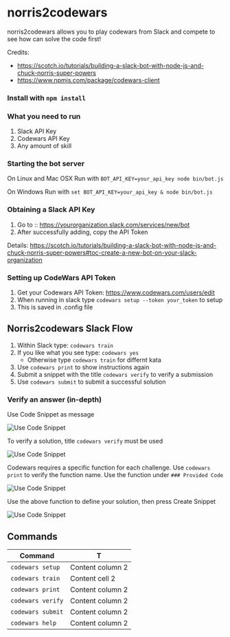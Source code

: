 # norris2codewars

norris2codewars allows you to play codewars from Slack and compete to see how can solve the code first!

Credits:

- <https://scotch.io/tutorials/building-a-slack-bot-with-node-js-and-chuck-norris-super-powers>
- <https://www.npmjs.com/package/codewars-client>


### Install with `npm install`

### What you need to run

  1.  Slack API Key
  2.  Codewars API Key
  3.  Any amount of skill

### Starting the bot server

On Linux and Mac OSX
Run with `BOT_API_KEY=your_api_key node bin/bot.js`

On Windows
Run with `set BOT_API_KEY=your_api_key & node bin/bot.js`

### Obtaining a Slack API Key

1. Go to :: <https://yourorganization.slack.com/services/new/bot>
2. After successfully adding, copy the API Token

Details: <https://scotch.io/tutorials/building-a-slack-bot-with-node-js-and-chuck-norris-super-powers#toc-create-a-new-bot-on-your-slack-organization>

### Setting up CodeWars API Token

1.  Get your Codewars API Token: <https://www.codewars.com/users/edit>
2.  When running in slack type `codewars setup --token your_token` to setup
3.  This is saved in .config file

## Norris2codewars Slack Flow

1.  Within Slack type: `codewars train`
2.  If you like what you see type: `codewars yes` 
    -   Otherwise type `codewars train` for differnt kata
3.  Use `codewars print` to show instructions again
4.  Submit a snippet with the title `codewars verify` to verify a submission
5.  Use `codewars submit` to submit a successful solution

### Verify an answer (in-depth)

 Use Code Snippet as message

![Use Code Snippet](http://i.imgur.com/8JPqT31.png "Optional Title")

  To verify a solution, title `codewars verify` must be used

![Use Code Snippet](http://i.imgur.com/uZZd6yh.png "Optional Title")

  Codewars requires a specific function for each challenge.  Use `codewars print` to verify the function name.  Use the function under `### Provided Code`

![Use Code Snippet](http://i.imgur.com/m1xfjep.png "Optional Title")

  Use the above function to define your solution, then press Create Snippet

![Use Code Snippet](http://i.imgur.com/uZZd6yh.png "Optional Title")


## Commands


| Command          | T
| ---------------- | -------------
| `codewars setup` | Content column 2
| `codewars train` | Content cell 2
| `codewars print` | Content column 2
| `codewars verify` | Content column 2
| `codewars submit` | Content column 2
| `codewars help` | Content column 2



